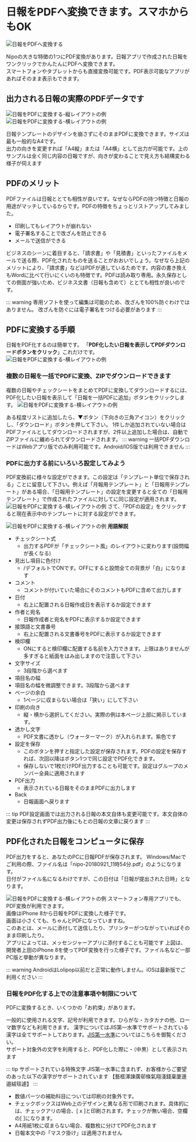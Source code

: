 # 日報をPDFへ変換できます。スマホからもOK<Badge text="GOLD限定" type="warning" />
![日報をPDFへ変換する](../image/icatch/i3.png)


Nipoの大きな特徴の1つにPDF変換があります。日報アプリで作成された日報をワンクリックでかんたんにPDFへ変換できます。  
スマートフォンやタブレットからも直接変換可能です。PDF表示可能なアプリがあればそのまま表示もできます。

## 出力される日報の実際のPDFデータです
![日報をPDFに変換する-縦レイアウトの例](/utility/u1.png)
![日報をPDFに変換する-横レイアウトの例](/utility/u2.png)

日報テンプレートのデザインを崩さずにそのままPDFに変換できます。サイズは最も一般的なA4です。  
出力の向きを変更すれば「A4縦」または「A4横」として出力が可能です。上のサンプルは全く同じ内容の日報ですが、向きが変わることで見え方も結構変わる様子が伺えます

## PDFのメリット
PDFファイルは日報ととても相性が良いです。なぜならPDFの持つ特徴と日報の用途がマッチしているからです。PDFの特徴をちょっとリストアップしてみました。
- 印刷してもレイアウトが崩れない
- 電子署名することで改ざんを防止できる
- メールで送信ができる

ビジネスのシーンに着目すると、「請求書」や「見積書」といったファイルをメールで送る際、PDF化されたものを送ることがおおいでしょう。なぜなら上記のメリットにより、「請求書」などはPDFが適しているためです。内容の書き換えもWordに比べて行いにくいのも特徴です。PDFは読み取り専用。永久保存としての側面が強いため、ビジネス文書（日報も含めて）ととても相性が良いのです。

::: warning
専用ソフトを使って編集は可能のため、改ざんを100%防ぐわけではありません。
改ざんを防ぐには電子署名をつける必要があります
:::

## PDFに変換する手順
日報をPDF化するのは簡単です。
「**PDF化したい日報を表示してPDFダウンロードボタンをクリック**」これだけです。
![日報をPDFに変換する-横レイアウトの例](/utility/u3.png)

### 複数の日報を一括でPDFに変換、ZIPでダウンロードできます
複数の日報やチェックシートをまとめてPDFに変換してダウンロードするには、PDF化したい日報を表示して「日報を一括PDFに追加」ボタンをクリックします。
![日報をPDFに変換する-横レイアウトの例](/utility/u4.png)

ある程度リストに追加したら、▼ボタン（下向きの三角アイコン）をクリックし、「ダウンロード」ボタンを押して下さい。
1件しか追加されていない場合はPDFファイルとしてダウンロードされますが、2件以上追加した場合は、自動でZIPファイルに纏められてダウンロードされます。
::: warning
一括PDFダウンロードはWebアプリ版でのみ利用可能です。Android/IOS版では利用できません
:::

### PDFに出力する前にいろいろ設定してみよう
PDF変換前に様々な設定ができます。この設定は「テンプレート単位で保存される」ことに留意して下さい。例えば「月報用テンプレート」と「日報用テンプレート」がある場合、「日報用テンプレート」の設定を変更すると全ての「日報用テンプレート」で作成されたファイルに対してに同じ設定が適用されます。
![日報をPDFに変換する-横レイアウトの例](/utility/u5.png)
さて、「PDFの設定」をクリックすると現在表示中のテンプレートに対する設定ができます。

![日報をPDFに変換する-横レイアウトの例](/utility/u6.png)
**用語解説**

- チェックシート式
  - 出力するPDFが「チェックシート風」のレイアウトに変わります(設問幅が長くなる)
- 見出し項目に色付け
  - /デフォルトでONです。OFFにすると設問全ての背景が「白」になります
- コメント
  - コメントが付いていた場合にそのコメントもPDFに含めて出力します
- 日付
  - 右上に配置される日報作成日を表示するか設定できます
- 作者と宛名
  - 日報作成者と宛名をPDFに表示するか設定できます
- 接頭語と文書番号
  - 右上に配置される文書番号をPDFに表示するか設定できます
- 検印欄
  - ONにすると検印欄に配置する名前を入力できます。上限はありませんが多すぎると紙面をはみ出しますので注意して下さい
- 文字サイズ
  - 3段階から選べます
- 項目名の幅
- 項目名の幅を微調整できます。3段階から選べます
- ページの余白
  - 1ページに収まらない場合は「狭い」にして下さい
- 印刷の向き
  - 縦・横から選択してください。実際の例は本ページ上部に掲示しています。
- 透かし文字
  - PDF文書に透かし（ウォーターマーク）が入れられます。紫色です
- 設定を保存
  - このボタンを押すと指定した設定が保存されます。PDFの設定を保存すれば、次回以降はボタン1つで同じ設定でPDF化できます。
  - 保存しないで1枚だけPDF出力することも可能です。設定はグループのメンバー全員に適用されます
- PDF出力
  - 表示されている日報をそのままPDFに出力します
- Back
  - 日報画面へ戻ります


::: tip
PDF設定画面では出力される日報の本文自体も変更可能です。本文自体の変更は保存されずPDF出力後にもとの日報の文章に戻ります
:::

## PDF化された日報をコンピュータに保存
PDF出力をすると、あなたのPCに日報PDFが保存されます。
Windows/Macでご利用の際、ファイル名は「nipo-20180921_11時54分.pdf」のようになります。  
日付がファイル名になるわけですが、この日付は「日報が提出された日時」となります。


![日報をPDFに変換する-横レイアウトの例](/utility/u7.png)
スマートフォン専用アプリでも、PDF変換が利用できます。  
画像はiPhone 8から日報をPDFに変換した様子です。  
画面は小さくても、ちゃんとPDFになっていますね。  
このあとは、メールに添付して送信したり、プリンターがつながっていればそのまま印刷したり。  
アプリによっては、メッセンジャーアプリに添付することも可能です
上図は、開発者上田のiPhone 8を使ってPDF変換を行った様子です。ファイル名など一部PC版と挙動が異なります。

::: warning
AndroidはLolipop以前だと正常に動作しません。iOSは最新版でご利用ください
:::

### 日報をPDF化する上での注意事項や制限について
PDFに変換するとき、いくつかの「お約束」があります。

一般的に使用される文字、記号が利用できます。ひらがな・カタカナの他、ローマ数字なども利用できます。
漢字についてはJIS第一水準でサポートされている漢字は全てサポートしております。[JIS第一水準](https://kanjitisiki.com/jis1/)についてはこちらを御覧ください。  
サポート対象外の文字を利用すると、PDF化した際に・（中黒）として表示されます  

::: tip サポートされている特殊文字
JIS第一水準に含まれず、お客様からご要望のあった以下の漢字がサポートされています
【藝框澤諫廣邨條氣翔淺錢稟厦邊邉絨毯遽】
:::

- 数値パーツの補助科目については印刷の対象外です。
- チェックボックスはWeb上のデザインと異なる形で印刷されます。具体的には、チェックアリの場合、[ x ]と印刷されます。チェックが無い場合、空欄の[ ]になります。
- A4用紙1枚に収まらない場合、複数枚に分けてPDF化されます
- 日報本文中の「マスク掛け」は適用されません